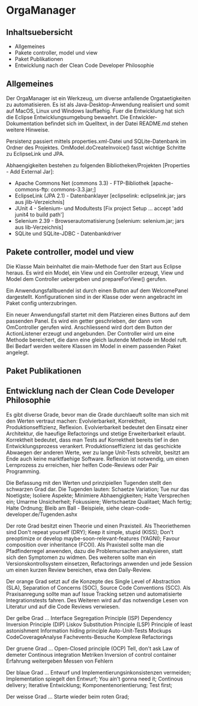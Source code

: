 OrgaManager
===========

Inhaltsuebersicht
-----------------

* Allgemeines
* Pakete controller, model und view
* Paket Publikationen 
* Entwicklung nach der Clean Code Developer Philosophie 

Allgemeines
-----------

Der OrgaManager ist ein Werkzeug, um diverse anfallende Orgataetigkeiten zu
automatisieren. Es ist als Java-Desktop-Anwendung realisiert und somit auf 
MacOS, Linux und Windows lauffaehig. Fuer die Entwicklung hat sich die Eclipse
Entwicklungsumgebung bewaehrt. Die Entwickler-Dokumentation befindet sich im 
Quelltext, in der Datei README.md stehen weitere Hinweise.

Persistenz passiert mittels properties.xml-Datei und SQLite-Datenbank im Ordner
des Projektes. OmModel.doCreateInvoice() fasst wichtige Schritte zu EclipseLink
und JPA.

Abhaengigkeiten bestehen zu folgenden Bibliotheken/Projekten [Properties - Add External Jar]:
* Apache Commons Net (commons 3.3) - FTP-Bibliothek
[apache-commons-ftp: commons-3.3.jar;]
* EclipseLink (JPA 2.1) - Datenbanklayer
[eclipselink: eclipselink.jar; jars aus jlib-Verzeichnis]
* JUnit 4 - Selenium- und Modultests
[Fix project Setup ... accept 'add junit4 to build path'] 
* Selenium 2.39 - Browserautomatisierung
[selenium: selenium.jar; jars aus lib-Verzeichnis]
* SQLite und SQLite-JDBC - Datenbankdriver

Pakete controller, model und view
---------------------------------

Die Klasse Main beinhaltet die main-Methode fuer den Start aus Eclipse heraus.
Es wird ein Model, ein View und ein Controller erzeugt, View und Model dem 
Controller uebergeben und prepareForView() gerufen.

Ein Anwendungsfallbuendel ist durch einen Button auf dem WelcomePanel 
dargestellt. Konfigurationen sind in der Klasse oder wenn angebracht im Paket 
config unterzubringen.

Ein neuer Anwendungsfall startet mit dem Platzieren eines Buttons auf dem 
passenden Panel. Es wird ein getter geschrieben, der dann vom OmController
gerufen wird. Anschliessend wird dort dem Button der ActionListener erzeugt
und angebunden. Der Controller wird um eine Methode bereichert, die dann eine
gleich lautende Methode im Model ruft. Bei Bedarf werden weitere Klassen im 
Model in einem passenden Paket angelegt.

Paket Publikationen
-------------------

Entwicklung nach der Clean Code Developer Philosophie
-----------------------------------------------------

Es gibt diverse Grade, bevor man die Grade durchlaeuft sollte man sich mit den
Werten vertraut machen: Evolvierbarkeit, Korrektheit, Produktionseffizienz, 
Reflexion. Evolvierbarkeit bedeutet den Einsatz einer Architektur, die haeufige
Refactorings und stetige Erweiterbarkeit erlaubt. Korrektheit bedeutet, dass man
Tests auf Korrektheit bereits tief in den Entwicklungsprozess verankert. 
Produktionseffizienz ist das geschickte Abwaegen der anderen Werte, wer zu lange
Unit-Tests schreibt, besitzt am Ende auch keine marktfaehige Software. Reflexion
ist notwendig, um einen Lernprozess zu erreichen, hier helfen Code-Reviews oder 
Pair Programming.

Die Befassung mit den Werten und prinzipiellen Tugenden stellt den schwarzen 
Grad dar. Die Tugenden lauten: Schaetze Variation; Tue nur das Noetigste; 
Isoliere Aspekte; Minimiere Abhaengigkeiten; Halte Versprechen ein; Umarme 
Unsicherheit; Fokussiere; Wertschaetze Qualitaet; Mach fertig; Halte Ordnung;
Bleib am Ball - Beispiele, siehe clean-code-developer.de/Tugenden.ashx  

Der rote Grad besitzt einen Theorie und einen Praxisteil. Als Theoriethemen 
sind Don't repeat yourself (DRY); Keep it simple, stupid (KISS); Don't 
preoptimize or develop maybe-soon-relevant-features (YAGNI); Favour composition
over inheritance (FCOI). Als Praxisteil sollte man die Pfadfinderregel anwenden,
dazu die Problemursachen analysieren, statt sich den Symptomen zu widmen. Des 
weiteren sollte man ein Versionskontrollsystem einsetzen, Refactorings anwenden
und jede Session um einen kurzen Review bereichen, etwa den Daily-Review.

Der orange Grad setzt auf die Konzepte des Single Level of Abstraction (SLA), 
Separation of Concerns (SOC), Source Code Conventions (SCC). Als Praxisanregung
sollte man auf Issue Tracking setzen und automatisierte Integrationstests 
fahren. Des Weiteren wird auf das notwendige Lesen von Literatur und auf die 
Code Reviews verwiesen.

Der gelbe Grad ...
Interface Segregation Principle (ISP)
Dependency Inversion Principle (DIP)
Liskov Substitution Principle (LSP)
Principle of least astonishment
Information hiding principle
Auto-Unit-Tests
Mockups
CodeCoverageAnalyse
Fachevents-Besuche
Komplexe Refactorings

Der gruene Grad ...
Open-Closed principle (OCP)
Tell, don't ask
Law of demeter
Continous integration
Metriken
Inversion of control container
Erfahrung weitergeben
Messen von Fehlern

Der blaue Grad ...
Entwurf und Implementierungsinkonsistenzen vermeiden;
Implementation spiegelt den Entwurf;
You ain't gonna need it;
Continous delivery;
Iterative Entwicklung;
Komponentenorientierung;
Test first;

Der weisse Grad ...
Starte wieder beim roten Grad;

